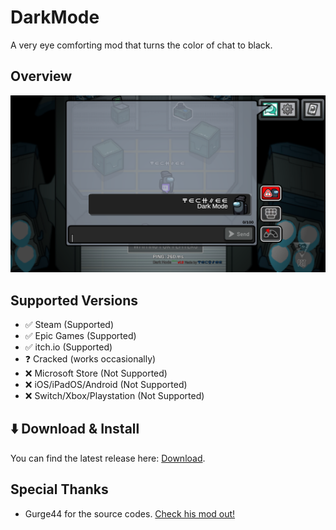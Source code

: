 # DarkMode 
A very eye comforting mod that turns the color of chat to black.

## Overview
<p align="center">
   <img src="DarkMode.png">
</p>

## Supported Versions
- ✅ Steam (Supported)
- ✅ Epic Games (Supported)
- ✅ itch.io (Supported)
- ❓ Cracked (works occasionally)
- ❌ Microsoft Store (Not Supported)
- ❌ iOS/iPadOS/Android (Not Supported)
- ❌ Switch/Xbox/Playstation (Not Supported)

## ⬇️ Download & Install
You can find the latest release here: [Download](https://github.com/the-real-techiee/DarkModeAU/releases/latest).

## Special Thanks
* Gurge44 for the source codes. [Check his mod out!](https://github.com/Gurge44/EndlessHostRoles)
